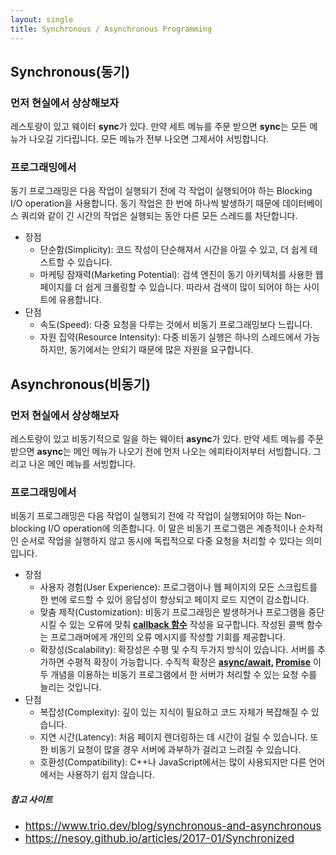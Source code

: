 ```yaml
---
layout: single
title: Synchronous / Asynchronous Programming
---
```


## Synchronous(동기)
### 먼저 현실에서 상상해보자
레스토랑이 있고 웨이터 **sync**가 있다. 만약 세트 메뉴를 주문 받으면 **sync**는 모든 메뉴가 나오길 기다립니다. 모든 메뉴가 전부 나오면 그제서야 서빙합니다.
### 프로그래밍에서
동기 프로그래밍은 다음 작업이 실행되기 전에 각 작업이 실행되어야 하는 Blocking I/O operation을 사용합니다.
동기 작업은 한 번에 하나씩 발생하기 때문에 데이터베이스 쿼리와 같이 긴 시간의 작업은 실행되는 동안 다른 모든 스레드를 차단합니다.
* 장점
  * 단순함(Simplicity): 코드 작성이 단순해져서 시간을 아낄 수 있고, 더 쉽게 테스트할 수 있습니다.
  * 마케팅 잠재력(Marketing Potential): 검색 엔진이 동기 아키텍처를 사용한 웹 페이지를 더 쉽게 크롤링할 수 있습니다. 따라서 검색이 많이 되어야 하는 사이트에 유용합니다.
* 단점
  * 속도(Speed): 다중 요청을 다루는 것에서 비동기 프로그래밍보다 느립니다.
  * 자원 집약(Resource Intensity): 다중 비동기 실행은 하나의 스레드에서 가능하지만, 동기에서는 안되기 때문에 많은 자원을 요구합니다.

## Asynchronous(비동기)
### 먼저 현실에서 상상해보자
레스토랑이 있고 비동기적으로 일을 하는 웨이터 **async**가 있다. 만약 세트 메뉴를 주문 받으면 **async**는 메인 메뉴가 나오기 전에 먼저 나오는 에피타이저부터 서빙합니다.
그리고 나온 메인 메뉴를 서빙합니다.
### 프로그래밍에서
비동기 프로그래밍은 다음 작업이 실행되기 전에 각 작업이 실행되어야 하는 Non-blocking I/O operation에 의존합니다.
이 말은 비동기 프로그램은 계층적이나 순차적인 순서로 작업을 실행하지 않고 동시에 독립적으로 다중 요청을 처리할 수 있다는 의미 입니다.
* 장점
  * 사용자 경험(User Experience): 프로그램이나 웹 페이지의 모든 스크립트를 한 번에 로드할 수 있어 응답성이 향상되고 페이지 로드 지연이 감소합니다.
  * 맞춤 제작(Customization): 비동기 프로그래밍은 발생하거나 프로그램을 중단시킬 수 있는 오류에 맞춰 **<a href="https://nulzi.github.io/callback/#callback-function-">callback 함수</a>** 작성을 요구합니다.
작성된 콜백 함수는 프로그래머에게 개인의 오류 메시지를 작성할 기회를 제공합니다.
  * 확장성(Scalability): 확장성은 수평 및 수직 두가지 방식이 있습니다. 서버를 추가하면 수평적 확장이 가능합니다.
수직적 확장은 **<a href="">async/await</a>, <a href="">Promise</a>** 이 두 개념을 이용하는 비동기 프로그램에서 한 서버가 처리할 수 있는 요청 수를 늘리는 것입니다.
* 단점
  * 복잡성(Complexity): 깊이 있는 지식이 필요하고 코드 자체가 복잡해질 수 있습니다.
  * 지연 시간(Latency): 처음 페이지 렌더링하는 데 시간이 걸릴 수 있습니다. 또한 비동기 요청이 많을 경우 서버에 과부하가 걸리고 느려질 수 있습니다.
  * 호환성(Compatibility): C++나 JavaScript에서는 많이 사용되지만 다른 언어에서는 사용하기 쉽지 않습니다.

##### 참고 사이트
* <span style="font-size: 17px;">https://www.trio.dev/blog/synchronous-and-asynchronous</span>
* <span style="font-size: 17px;">https://nesoy.github.io/articles/2017-01/Synchronized</span>
